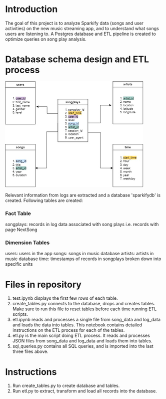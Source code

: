# Introduction
The goal of this project is to analyze Sparkify data (songs and user activities) on the new music streaming app, and to understand what songs users are listening to. A Postgres database and ETL pipeline is created to optimize queries on song play analysis.

# Database schema design and ETL process
![Udacity_DE_p1](Udacity_DE_p1.jpg)

Relevant information from logs are extracted and a database 'sparkifydb' is created. Following tables are created:
### Fact Table
songplays: records in log data associated with song plays i.e. records with page NextSong
### Dimension Tables
users: users in the app
songs: songs in music database
artists: artists in music database
time: timestamps of records in songplays broken down into specific units

# Files in repository
1. test.ipynb displays the first few rows of each table.
2. create_tables.py connects to the database, drops and creates tables. Make sure to run this file to reset tables before each time running ETL scripts. 
3. etl.ipynb reads and processes a single file from song_data and log_data and loads the data into tables. This notebook contains detailed instructions on the ETL process for each of the tables.
4. etl.py is the main script doing ETL process. It reads and processes JSON files from song_data and log_data and loads them into tables. 
5. sql_queries.py contains all SQL queries, and is imported into the last three files above.

# Instructions
1. Run create_tables.py to create database and tables.
2. Run etl.py to extract, transform and load all records into the database.

